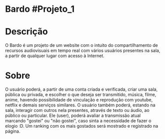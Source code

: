 # Bardo  #Projeto_1

# Descrição
O Bardo é um projeto de um website com o intuito do compartilhamento de recursos audiovisuais em tempo real com vários usuários presentes na sala, a partir de qualquer lugar com acesso à Internet.

# Sobre
O usuário poderá, a partir de uma conta criada e verificada, criar uma sala, pública ou privada, e escolher o que deseja ser transmitido, música, filme, anime, havendo possibilidade de vinculação e reprodução com youtube, netflix e demais serviços similares. O usuário também poderá, estando na sala, interagir com outros nela presentes, através de texto ou áudio, ao público ou particular. Ele (user), poderá avaliar a transmissão atual marcando "gostei" ou "não gostei", caso sinta a necessidade de fazer o elogio :D. Um ranking com os mais gostados será mostrado e registrado na página.
